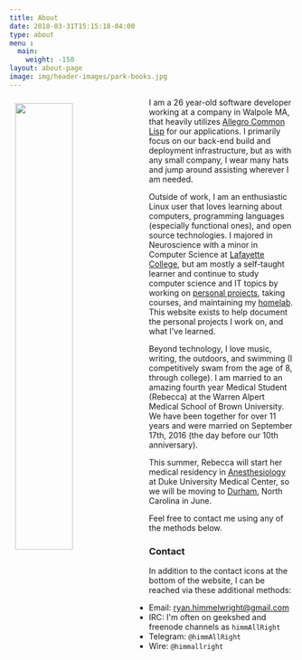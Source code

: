 ```yaml
---
title: About
date: 2018-03-31T15:15:18-04:00
type: about
menu : 
  main:
    weight: -150
layout: about-page
image: img/header-images/park-books.jpg
---
```


<img src="../../img/notch-avatar.jpg" style="width: 45%; float: left; margin: 10px 10px 10px 10px;"/>

I am a 26 year-old software developer working at a company in Walpole MA, that heavily utilizes [Allegro Common Lisp](http://franz.com/products/allegro-common-lisp/) for our applications. I primarily focus on our back-end build and deployment infrastructure, but as with any small company, I wear many hats and jump around assisting wherever I am needed.

Outside of work, I am an enthusiastic Linux user that loves learning about computers,
programming languages (especially functional ones), and open source technologies. I majored in Neuroscience with a minor in Computer Science at [Lafayette College](https://www.lafayette.edu/), but am mostly a self-taught learner and continue to study computer science and IT topics by working on [personal projects](https://github.com/himmAllRight?tab=repositories), taking courses, and maintaining my [homelab](http://ryan.himmelwright.net/pages/homelab/). This website exists to help document the personal projects I work on, and what I've learned.

Beyond technology, I love music, writing, the outdoors, and swimming (I competitively swam from the age of 8, through college). I am married to an amazing fourth year Medical Student (Rebecca) at the Warren Alpert Medical School of Brown University. We have been together for over 11 years and were married on September 17th, 2016 (the day before our 10th anniversary). 

This summer, Rebecca will start her medical residency in [Anesthesiology](https://anesthesia.mc.duke.edu/) at Duke University Medical Center, so we will be moving to [Durham](https://www.durham-nc.com/), North Carolina in June.

Feel free to contact me using any of the methods below.


### Contact
In addition to the contact icons at the bottom of the website, I can be reached via these additional methods:

* Email: [ryan.himmelwright@gmail.com](mailto:ryan.himmelwright@gmail.com)
* IRC: I'm often on geekshed and freenode channels as `himmAllRight`
* Telegram: `@himmAllRight`
* Wire: `@himmallright`
 


